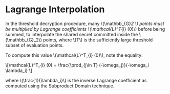 # Lagrange Interpolation

In the threshold decryption procedure, many \\(\mathbb_{G}_2 \\) points must be multiplied by Lagrange coefficients \\(\mathcal{L}^T_{i} (0)\\) before being summed, to interpolate the shared secret committed inside the \\(\mathbb_{G}_2\\) points, where \\(T\\) is the sufficiently large threshold subset of evaluation points.

To compute this value \\(\mathcal{L}^T_{i} (0)\\), note the equality:

\\[\mathcal{L}^T_{i} (0) = \frac{\prod_{j\in T} (-\omega_j)}{-\omega_i \lambda_i} \\]

where \\(\frac{1}{\lambda_i}\\) is the inverse Lagrange coefficient as computed using the Subproduct Domain technique.